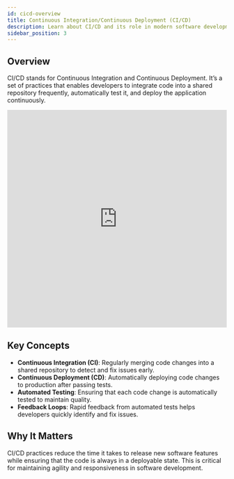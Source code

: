 ```yaml
---
id: cicd-overview
title: Continuous Integration/Continuous Deployment (CI/CD)
description: Learn about CI/CD and its role in modern software development.
sidebar_position: 3
---
```


## Overview

CI/CD stands for Continuous Integration and Continuous Deployment. It’s a set of practices that enables developers to integrate code into a shared repository frequently, automatically test it, and deploy the application continuously.

<iframe
  width="100%"
  height="500"
  src="https://www.youtube.com/embed/scEDHsr3APg"
  frameborder="0"
  allow="accelerometer; autoplay; encrypted-media; gyroscope; picture-in-picture"
  allowfullscreen
></iframe>

## Key Concepts

- **Continuous Integration (CI)**: Regularly merging code changes into a shared repository to detect and fix issues early.
- **Continuous Deployment (CD)**: Automatically deploying code changes to production after passing tests.
- **Automated Testing**: Ensuring that each code change is automatically tested to maintain quality.
- **Feedback Loops**: Rapid feedback from automated tests helps developers quickly identify and fix issues.

## Why It Matters

CI/CD practices reduce the time it takes to release new software features while ensuring that the code is always in a deployable state. This is critical for maintaining agility and responsiveness in software development.
